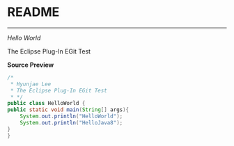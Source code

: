 README
===
---
_Hello World_  

The Eclipse Plug-In EGit Test

__Source Preview__
```java
/*
 * Hyunjae Lee
 * The Eclipse Plug-In EGit Test
 * */
public class HelloWorld {
public static void main(String[] args){
	System.out.println("HelloWorld");
	System.out.println("HelloJava8");
}
}
```